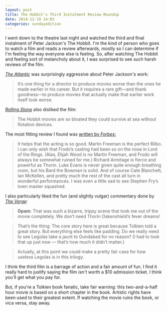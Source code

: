 ```yaml
---
layout: post
title: The Hobbit's Third Instalment Review Roundup
date: 2014-12-19 14:03
categories: sundayedition 
---
```


I went down to the theatre last night and watched the third and final instalment of Peter Jackson's The Hobbit. I'm the kind of person who goes to watch a film and reads a review afterwards, mostly so I can determine if I'm feeling the way everyone else is feeling. So, after watching The Hobbit and feeling sort of melancholy about it, I was surprised to see such harsh reviews of the film.

[*The Atlantic*](http://www.theatlantic.com/entertainment/archive/2014/12/the-battle-of-the-five-armies-at-least-its-over-now/383876/2/) was surprisingly aggressive about Peter Jackson's work:

> It’s one thing for a director to produce movies worse than the ones he made earlier in his career. But it requires a rare gift—and thank goodness—to produce movies that actually make that earlier work itself look worse.

[*Rolling Stone*](http://www.rollingstone.com/movies/reviews/the-hobbit-the-battle-of-the-five-armies-20141217) also disliked the film:

> The Hobbit movies are so bloated they could survive at sea without flotation devices.

The most fitting review I found was [written by *Forbes*:](http://www.forbes.com/sites/erikkain/2014/12/18/the-hobbit-battle-of-the-five-armies-review-this-is-the-end/) 

> It helps that the acting is so good. Martin Freeman is the perfect Bilbo. I can only wish that Frodo’s casting had been so on the nose in Lord of the Rings. (Alas, Elijah Wood is no Martin Freeman, and Frodo will always be somewhat ruined for me.) Richard Armitage is fierce and powerful as Thorin. Luke Evans is never given quite enough breathing room, but his Bard the Bowman is solid. And of course Cate Blanchett, Ian McKellen, and pretty much the rest of the cast all turn in wonderful performances. I was even a little sad to see Stephen Fry’s town master squashed.

I also particularly liked the fun (and slightly vulgar) commentary done by [*The Verge*](http://www.theverge.com/2014/12/18/7413473/five-armies-hobbit-review):

> **Opam**: That was such a bizarre, trippy scene that took me out of the movie completely. We don’t need Thorin Oakenshield’s fever dreams!

> That’s the thing: The core story here is great because Tolkien told a great story. But everything else feels like padding. Do we really need to see Legolas take a jaunt to Gundabad for no reason? (I had to look that up just now — that’s how much it didn’t matter.)

> Actually, at this point we could make a pretty fair case for how useless Legolas is in this trilogy.

I think the third film is a barrage of action and a fair amount of fun. I find it really hard to justify saying the film *isn't* worth a $10 admission ticket. I think you'll get what you pay for. 

But, if you're a Tolkien book fanatic, take fair warning: this two-and-a-half hour movie is based on a short chapter in the book. Artistic rights have been used to their greatest extent. If watching the movie ruins the book, or vica versa, stay away. 
